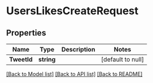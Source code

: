 # UsersLikesCreateRequest

## Properties
Name | Type | Description | Notes
------------ | ------------- | ------------- | -------------
**TweetId** | **string** |  | [default to null]

[[Back to Model list]](../README.md#documentation-for-models) [[Back to API list]](../README.md#documentation-for-api-endpoints) [[Back to README]](../README.md)

